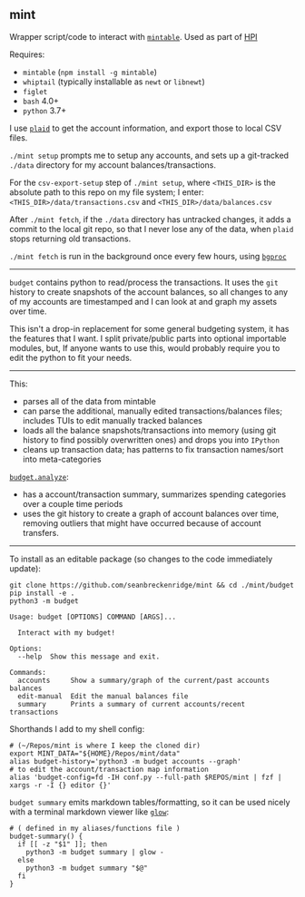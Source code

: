 ## mint

Wrapper script/code to interact with [`mintable`](https://github.com/kevinschaich/mintable/). Used as part of [HPI](https://github.com/seanbreckenridge/HPI)

Requires:

- `mintable` (`npm install -g mintable`)
- `whiptail` (typically installable as `newt` or `libnewt`)
- `figlet`
- `bash` 4.0+
- `python` 3.7+

I use [`plaid`](http://plaid.com/) to get the account information, and export those to local CSV files.

`./mint setup` prompts me to setup any accounts, and sets up a git-tracked `./data` directory for my account balances/transactions.

For the `csv-export-setup` step of `./mint setup`, where `<THIS_DIR>` is the absolute path to this repo on my file system; I enter: `<THIS_DIR>/data/transactions.csv` and `<THIS_DIR>/data/balances.csv`

After `./mint fetch`, if the `./data` directory has untracked changes, it adds a commit to the local git repo, so that I never lose any of the data, when `plaid` stops returning old transactions.

`./mint fetch` is run in the background once every few hours, using [`bgproc`](https://github.com/seanbreckenridge/bgproc/blob/master/personal_jobs/mint.job)

---

`budget` contains python to read/process the transactions. It uses the `git` history to create snapshots of the account balances, so all changes to any of my accounts are timestamped and I can look at and graph my assets over time.

This isn't a drop-in replacement for some general budgeting system, it has the features that I want. I split private/public parts into optional importable modules, but, If anyone wants to use this, would probably require you to edit the python to fit your needs.

---

This:

- parses all of the data from mintable
- can parse the additional, manually edited transactions/balances files; includes TUIs to edit manually tracked balances
- loads all the balance snapshots/transactions into memory (using git history to find possibly overwritten ones) and drops you into `IPython`
- cleans up transaction data; has patterns to fix transaction names/sort into meta-categories

[`budget.analyze`](./budget/budget/analyze):

- has a account/transaction summary, summarizes spending categories over a couple time periods
- uses the git history to create a graph of account balances over time, removing outliers that might have occurred because of account transfers.

---

To install as an editable package (so changes to the code immediately update):

```
git clone https://github.com/seanbreckenridge/mint && cd ./mint/budget
pip install -e .
python3 -m budget
```

```
Usage: budget [OPTIONS] COMMAND [ARGS]...

  Interact with my budget!

Options:
  --help  Show this message and exit.

Commands:
  accounts     Show a summary/graph of the current/past accounts balances
  edit-manual  Edit the manual balances file
  summary      Prints a summary of current accounts/recent transactions
```

Shorthands I add to my shell config:

```shell
# (~/Repos/mint is where I keep the cloned dir)
export MINT_DATA="${HOME}/Repos/mint/data"
alias budget-history='python3 -m budget accounts --graph'
# to edit the account/transaction map information
alias 'budget-config=fd -IH conf.py --full-path $REPOS/mint | fzf | xargs -r -I {} editor {}'
```

`budget summary` emits markdown tables/formatting, so it can be used nicely with a terminal markdown viewer like [`glow`](https://github.com/charmbracelet/glow):

```shell
# ( defined in my aliases/functions file )
budget-summary() {
  if [[ -z "$1" ]]; then
    python3 -m budget summary | glow -
  else
    python3 -m budget summary "$@"
  fi
}
```
